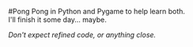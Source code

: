 #Pong
Pong in Python and Pygame to help learn both.   
I'll finish it some day... maybe.  

*Don't expect refined code, or anything close.*  
